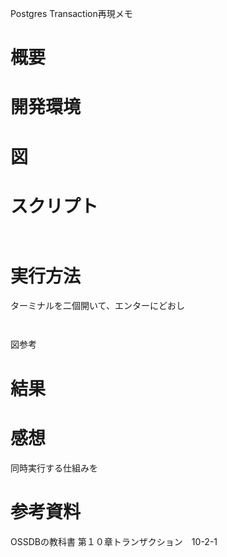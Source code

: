 Postgres Transaction再現メモ

#  概要



# 開発環境

# 図


# スクリプト
```src/postgresql/transction/chtx1.sql

```


```src/postgresql/transction/chtx2.sql

```


# 実行方法
ターミナルを二個開いて、エンターにどおし
```bash1

```

```bash2

```

図参考

# 結果


# 感想
同時実行する仕組みを



# 参考資料
OSSDBの教科書 第１０章トランザクション　10-2-1
